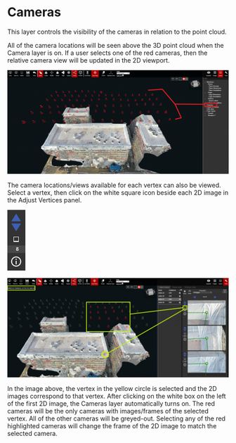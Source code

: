 # Cameras

This layer controls the visibility of the cameras in relation to the point cloud.

All of the camera locations will be seen above the 3D point cloud when the Camera layer is on. If a user selects one of the red cameras, then the relative camera view will be updated in the 2D viewport.

![](../.gitbook/assets/cameras-layer_project18521.gif)

The camera locations/views available for each vertex can also be viewed. Select a vertex, then click on the white square icon beside each 2D image in the Adjust Vertices panel.

![](../.gitbook/assets/camera-toggle-buttons.png)

![](../.gitbook/assets/white-camera-box-button-on-2d-images_project18514.gif)

In the image above, the vertex in the yellow circle is selected and the 2D images correspond to that vertex. After clicking on the white box on the left of the first 2D image, the Cameras layer automatically turns on. The red cameras will be the only cameras with images/frames of the selected vertex. All of the other cameras will be greyed-out. Selecting any of the red highlighted cameras will change the frame of the 2D image to match the selected camera.

